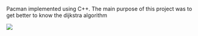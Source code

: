 Pacman implemented using C++. The main purpose of this project was to get better to know the dijkstra algorithm

<img src=“images/example.png”>
